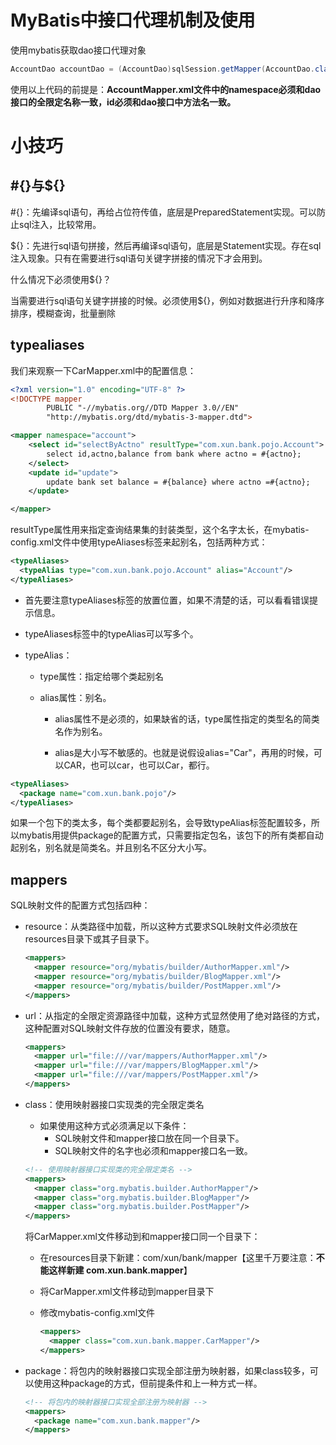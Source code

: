 # MyBatis中接口代理机制及使用

使用mybatis获取dao接口代理对象

```java
AccountDao accountDao = (AccountDao)sqlSession.getMapper(AccountDao.class);
```

使用以上代码的前提是：**AccountMapper.xml文件中的namespace必须和dao接口的全限定名称一致，id必须和dao接口中方法名一致。**

# 小技巧

## #{}与${}

\#{}：先编译sql语句，再给占位符传值，底层是PreparedStatement实现。可以防止sql注入，比较常用。

${}：先进行sql语句拼接，然后再编译sql语句，底层是Statement实现。存在sql注入现象。只有在需要进行sql语句关键字拼接的情况下才会用到。

什么情况下必须使用${}？

当需要进行sql语句关键字拼接的时候。必须使用${}，例如对数据进行升序和降序排序，模糊查询，批量删除

## typealiases

我们来观察一下CarMapper.xml中的配置信息：

```xml
<?xml version="1.0" encoding="UTF-8" ?>
<!DOCTYPE mapper
        PUBLIC "-//mybatis.org//DTD Mapper 3.0//EN"
        "http://mybatis.org/dtd/mybatis-3-mapper.dtd">

<mapper namespace="account">
    <select id="selectByActno" resultType="com.xun.bank.pojo.Account">
        select id,actno,balance from bank where actno = #{actno};
    </select>
    <update id="update">
        update bank set balance = #{balance} where actno =#{actno};
    </update>

</mapper>
```

resultType属性用来指定查询结果集的封装类型，这个名字太长，在mybatis-config.xml文件中使用typeAliases标签来起别名，包括两种方式：

```xml
<typeAliases>
  <typeAlias type="com.xun.bank.pojo.Account" alias="Account"/>
</typeAliases>
```

- 首先要注意typeAliases标签的放置位置，如果不清楚的话，可以看看错误提示信息。

- typeAliases标签中的typeAlias可以写多个。

- typeAlias：

  - type属性：指定给哪个类起别名

  - alias属性：别名。

    - alias属性不是必须的，如果缺省的话，type属性指定的类型名的简类名作为别名。

    - alias是大小写不敏感的。也就是说假设alias="Car"，再用的时候，可以CAR，也可以car，也可以Car，都行。

```xml
<typeAliases>
  <package name="com.xun.bank.pojo"/>
</typeAliases>
```

如果一个包下的类太多，每个类都要起别名，会导致typeAlias标签配置较多，所以mybatis用提供package的配置方式，只需要指定包名，该包下的所有类都自动起别名，别名就是简类名。并且别名不区分大小写。

## mappers

SQL映射文件的配置方式包括四种：

- resource：从类路径中加载，所以这种方式要求SQL映射文件必须放在resources目录下或其子目录下。

  ```xml
  <mappers>
    <mapper resource="org/mybatis/builder/AuthorMapper.xml"/>
    <mapper resource="org/mybatis/builder/BlogMapper.xml"/>
    <mapper resource="org/mybatis/builder/PostMapper.xml"/>
  </mappers>
  ```

  

- url：从指定的全限定资源路径中加载，这种方式显然使用了绝对路径的方式，这种配置对SQL映射文件存放的位置没有要求，随意。

  ```xml
  <mappers>
    <mapper url="file:///var/mappers/AuthorMapper.xml"/>
    <mapper url="file:///var/mappers/BlogMapper.xml"/>
    <mapper url="file:///var/mappers/PostMapper.xml"/>
  </mappers>
  ```

  

- class：使用映射器接口实现类的完全限定类名

  - 如果使用这种方式必须满足以下条件：
    - SQL映射文件和mapper接口放在同一个目录下。
    - SQL映射文件的名字也必须和mapper接口名一致。

  ```xml
  <!-- 使用映射器接口实现类的完全限定类名 -->
  <mappers>
    <mapper class="org.mybatis.builder.AuthorMapper"/>
    <mapper class="org.mybatis.builder.BlogMapper"/>
    <mapper class="org.mybatis.builder.PostMapper"/>
  </mappers>
  ```

  将CarMapper.xml文件移动到和mapper接口同一个目录下：

  - 在resources目录下新建：com/xun/bank/mapper【这里千万要注意：**不能这样新建 com.xun.bank.mapper**】

  - 将CarMapper.xml文件移动到mapper目录下

  - 修改mybatis-config.xml文件

    ```xml
    <mappers>
      <mapper class="com.xun.bank.mapper.CarMapper"/>
    </mappers>
    ```

    

- package：将包内的映射器接口实现全部注册为映射器，如果class较多，可以使用这种package的方式，但前提条件和上一种方式一样。

  ```xml
  <!-- 将包内的映射器接口实现全部注册为映射器 -->
  <mappers>
    <package name="com.xun.bank.mapper"/>
  </mappers>
  ```

  

























